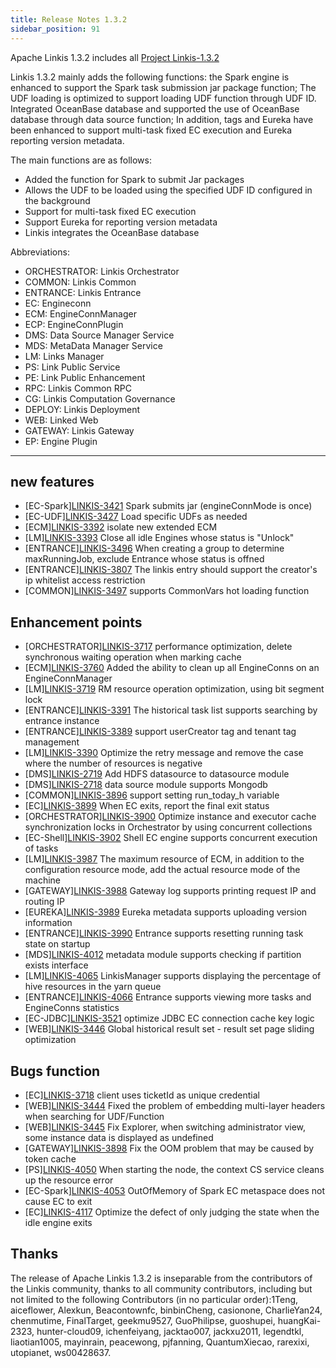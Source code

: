 ```yaml
---
title: Release Notes 1.3.2
sidebar_position: 91
---
```


Apache Linkis 1.3.2 includes all [Project Linkis-1.3.2](https://github.com/apache/linkis/projects/24)

Linkis 1.3.2 mainly adds the following functions: the Spark engine is enhanced to support the Spark task submission jar package function; The UDF loading is optimized to support loading UDF function through UDF ID. Integrated OceanBase database and supported the use of OceanBase database through data source function; In addition, tags and Eureka have been enhanced to support multi-task fixed EC execution and Eureka reporting version metadata.

The main functions are as follows:

- Added the function for Spark to submit Jar packages
- Allows the UDF to be loaded using the specified UDF ID configured in the background
- Support for multi-task fixed EC execution
- Support Eureka for reporting version metadata
- Linkis integrates the OceanBase database

Abbreviations:
- ORCHESTRATOR: Linkis Orchestrator
- COMMON: Linkis Common
- ENTRANCE: Linkis Entrance
- EC: Engineconn
- ECM: EngineConnManager
- ECP: EngineConnPlugin
- DMS: Data Source Manager Service
- MDS: MetaData Manager Service
- LM: Links Manager
- PS: Link Public Service
- PE: Link Public Enhancement
- RPC: Linkis Common RPC
- CG: Linkis Computation Governance
- DEPLOY: Linkis Deployment
- WEB: Linked Web
- GATEWAY: Linkis Gateway
- EP: Engine Plugin

---

## new features
- \[EC-Spark][LINKIS-3421](https://github.com/apache/linkis/issues/3421) Spark submits jar (engineConnMode is once)
- \[EC-UDF][LINKIS-3427](https://github.com/apache/linkis/issues/3427) Load specific UDFs as needed
- \[ECM][LINKIS-3392](https://github.com/apache/linkis/issues/3392) isolate new extended ECM
- \[LM][LINKIS-3393](https://github.com/apache/linkis/issues/3393) Close all idle Engines whose status is "Unlock"
- \[ENTRANCE][LINKIS-3496](https://github.com/apache/linkis/issues/3496) When creating a group to determine maxRunningJob, exclude Entrance whose status is offned
- \[ENTRANCE][LINKIS-3807](https://github.com/apache/linkis/issues/3807) The linkis entry should support the creator's ip whitelist access restriction
- \[COMMON][LINKIS-3497](https://github.com/apache/linkis/issues/3497) supports CommonVars hot loading function

## Enhancement points
- \[ORCHESTRATOR][LINKIS-3717](https://github.com/apache/linkis/issues/3717) performance optimization, delete synchronous waiting operation when marking cache
- \[ECM][LINKIS-3760](https://github.com/apache/linkis/issues/3760) Added the ability to clean up all EngineConns on an EngineConnManager
- \[LM][LINKIS-3719](https://github.com/apache/linkis/issues/3719) RM resource operation optimization, using bit segment lock
- \[ENTRANCE][LINKIS-3391](https://github.com/apache/linkis/issues/3391) The historical task list supports searching by entrance instance
- \[ENTRANCE][LINKIS-3389](https://github.com/apache/linkis/issues/3389) support userCreator tag and tenant tag management
- \[LM][LINKIS-3390](https://github.com/apache/linkis/issues/3390) Optimize the retry message and remove the case where the number of resources is negative
- \[DMS][LINKIS-2719](https://github.com/apache/linkis/issues/2719) Add HDFS datasource to datasource module
- \[DMS][LINKIS-2718](https://github.com/apache/linkis/issues/2718) data source module supports Mongodb
- \[COMMON][LINKIS-3896](https://github.com/apache/linkis/issues/3896) support setting run_today_h variable
- \[EC][LINKIS-3899](https://github.com/apache/linkis/issues/3899) When EC exits, report the final exit status
- \[ORCHESTRATOR][LINKIS-3900](https://github.com/apache/linkis/issues/3900) Optimize instance and executor cache synchronization locks in Orchestrator by using concurrent collections
- \[EC-Shell][LINKIS-3902](https://github.com/apache/linkis/issues/3902) Shell EC engine supports concurrent execution of tasks
- \[LM][LINKIS-3987](https://github.com/apache/linkis/issues/3987) The maximum resource of ECM, in addition to the configuration resource mode, add the actual resource mode of the machine
- \[GATEWAY][LINKIS-3988](https://github.com/apache/linkis/issues/3988) Gateway log supports printing request IP and routing IP
- \[EUREKA][LINKIS-3989](https://github.com/apache/linkis/issues/3989) Eureka metadata supports uploading version information
- \[ENTRANCE][LINKIS-3990](https://github.com/apache/linkis/issues/3990) Entrance supports resetting running task state on startup
- \[MDS][LINKIS-4012](https://github.com/apache/linkis/issues/4012) metadata module supports checking if partition exists interface
- \[LM][LINKIS-4065](https://github.com/apache/linkis/issues/4065) LinkisManager supports displaying the percentage of hive resources in the yarn queue
- \[ENTRANCE][LINKIS-4066](https://github.com/apache/linkis/issues/4066) Entrance supports viewing more tasks and EngineConns statistics
- \[EC-JDBC][LINKIS-3521](https://github.com/apache/linkis/issues/3521) optimize JDBC EC connection cache key logic
- \[WEB][LINKIS-3446](https://github.com/apache/linkis/issues/3446) Global historical result set - result set page sliding optimization

## Bugs function
- \[EC][LINKIS-3718](https://github.com/apache/linkis/issues/3718) client uses ticketId as unique credential
- \[WEB][LINKIS-3444](https://github.com/apache/linkis/issues/3444) Fixed the problem of embedding multi-layer headers when searching for UDF/Function
- \[WEB][LINKIS-3445](https://github.com/apache/linkis/issues/3445) Fix Explorer, when switching administrator view, some instance data is displayed as undefined
- \[GATEWAY][LINKIS-3898](https://github.com/apache/linkis/issues/3898) Fix the OOM problem that may be caused by token cache
- \[PS][LINKIS-4050](https://github.com/apache/linkis/issues/4050) When starting the node, the context CS service cleans up the resource error
- \[EC-Spark][LINKIS-4053](https://github.com/apache/linkis/issues/4053) OutOfMemory of Spark EC metaspace does not cause EC to exit
- \[EC][LINKIS-4117](https://github.com/apache/linkis/issues/4117) Optimize the defect of only judging the state when the idle engine exits

## Thanks
The release of Apache Linkis 1.3.2 is inseparable from the contributors of the Linkis community, thanks to all community contributors, including but not limited to the following Contributors (in no particular order):1Teng, aiceflower, Alexkun, Beacontownfc, binbinCheng, casionone, CharlieYan24, chenmutime, FinalTarget, geekmu9527, GuoPhilipse, guoshupei, huangKai-2323, hunter-cloud09, ichenfeiyang, jacktao007, jackxu2011, legendtkl, liaotian1005, mayinrain, peacewong, pjfanning, QuantumXiecao, rarexixi, utopianet, ws00428637.